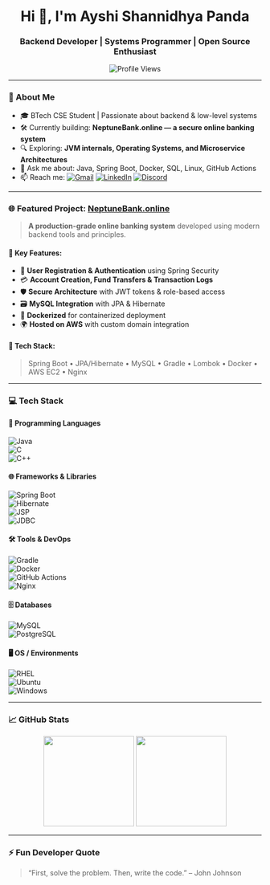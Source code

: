 <h1 align="center">Hi 👋, I'm Ayshi Shannidhya Panda</h1>
<h3 align="center">Backend Developer | Systems Programmer | Open Source Enthusiast</h3>

<p align="center">
  <img src="https://komarev.com/ghpvc/?username=A-Shannidhya&label=Profile%20Views&color=blueviolet&style=flat-square" alt="Profile Views" />
</p>

---

### 🧠 About Me
- 🎓 BTech CSE Student | Passionate about backend & low-level systems
- 🛠️ Currently building: **NeptuneBank.online — a secure online banking system**
- 🔍 Exploring: **JVM internals, Operating Systems, and Microservice Architectures**
- 💬 Ask me about: Java, Spring Boot, Docker, SQL, Linux, GitHub Actions
- 📫 Reach me:
  [![Gmail](https://img.shields.io/badge/Gmail-D14836?style=for-the-badge&logo=gmail&logoColor=white)](mailto:asp45624@gmail.com)
  [![LinkedIn](https://img.shields.io/badge/LinkedIn-0077B5?style=for-the-badge&logo=linkedin&logoColor=white)](https://www.linkedin.com/in/ayshi-shannidhya-panda-b68713294/)
  [![Discord](https://img.shields.io/badge/Discord-5865F2?style=for-the-badge&logo=discord&logoColor=white)](https://discordapp.com/users/yourID)

---

### 🌐 Featured Project: [NeptuneBank.online](https://neptunebank.online)

> **A production-grade online banking system** developed using modern backend tools and principles.

#### 🔑 Key Features:
- 🧾 **User Registration & Authentication** using Spring Security
- 💳 **Account Creation, Fund Transfers & Transaction Logs**
- 🛡️ **Secure Architecture** with JWT tokens & role-based access
- 🗃️ **MySQL Integration** with JPA & Hibernate
- 🐳 **Dockerized** for containerized deployment
- 🌍 **Hosted on AWS** with custom domain integration

#### 🧰 Tech Stack:
> Spring Boot • JPA/Hibernate • MySQL • Gradle • Lombok • Docker • AWS EC2 • Nginx

---

### 💻 Tech Stack

#### 💾 Programming Languages  
![Java](https://img.shields.io/badge/Java-ED8B00?style=flat&logo=java)  
![C](https://img.shields.io/badge/C-00599C?style=flat&logo=c)  
![C++](https://img.shields.io/badge/C++-00599C?style=flat&logo=cplusplus)

#### 🌐 Frameworks & Libraries  
![Spring Boot](https://img.shields.io/badge/Spring_Boot-6DB33F?style=flat&logo=spring-boot)  
![Hibernate](https://img.shields.io/badge/Hibernate-59666C?style=flat&logo=hibernate)  
![JSP](https://img.shields.io/badge/JSP-007396?style=flat&logo=java)  
![JDBC](https://img.shields.io/badge/JDBC-007396?style=flat&logo=java)

#### 🛠️ Tools & DevOps  
![Gradle](https://img.shields.io/badge/Gradle-02303A?style=flat&logo=gradle)  
![Docker](https://img.shields.io/badge/Docker-2496ED?style=flat&logo=docker)  
![GitHub Actions](https://img.shields.io/badge/GitHub_Actions-2088FF?style=flat&logo=github-actions)  
![Nginx](https://img.shields.io/badge/Nginx-009639?style=flat&logo=nginx)

#### 🗄️ Databases  
![MySQL](https://img.shields.io/badge/MySQL-4479A1?style=flat&logo=mysql)  
![PostgreSQL](https://img.shields.io/badge/PostgreSQL-336791?style=flat&logo=postgresql)

#### 🖥️ OS / Environments  
![RHEL](https://img.shields.io/badge/RHEL-EE0000?style=flat&logo=redhat&logoColor=white)  
![Ubuntu](https://img.shields.io/badge/Ubuntu-E95420?style=flat&logo=ubuntu)  
![Windows](https://img.shields.io/badge/Windows-0078D6?style=flat&logo=windows)

---

### 📈 GitHub Stats

<p align="center">
  <img src="https://github-readme-stats.vercel.app/api?username=A-Shannidhya&show_icons=true&theme=radical" height="180" />
  <img src="https://github-readme-streak-stats.herokuapp.com?user=A-Shannidhya&theme=radical" height="180" />
</p>

---

### ⚡ Fun Developer Quote
> “First, solve the problem. Then, write the code.” – John Johnson
